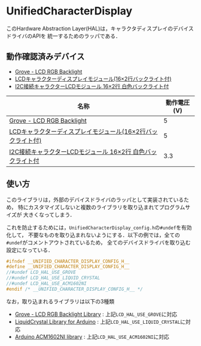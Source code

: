 # UnifiedCharacterDisplay

このHardware Abstraction Layer(HAL)は，キャラクタディスプレイのデバイスドライバのAPIを
統一するためのラッパである．

## 動作確認済みデバイス

- [Grove - LCD RGB Backlight][Grove_LCD_RGB_Backlight]
- [LCDキャラクターディスプレイモジュール(16×2行バックライト付)][SC1602BSLB]
- [I2C接続キャラクターLCDモジュール 16×2行 白色バックライト付][ACM1602NI]


|名称|動作電圧(V)|
|---|---|
|[Grove - LCD RGB Backlight][Grove_LCD_RGB_Backlight]|5|
|[LCDキャラクターディスプレイモジュール(16×2行バックライト付)][SC1602BSLB]|5|
|[I2C接続キャラクターLCDモジュール 16×2行 白色バックライト付][ACM1602NI]|3.3|

## 使い方
このライブラリは，外部のデバイスドライバのラッパとして実装されているため，
特にカスタマイズしないと複数のライブラリを取り込まれてプログラムサイズが
大きくなってしまう．

これを防止するためには，```UnifiedCharacterDisplay_config.h```の```#undef```を有効化して，
不要なものを取り込まれないようにする．以下の例では，全ての```#undef```がコメントアウトされているため，
全てのデバイスドライバを取り込む設定になっている．

```C:UnifiedCharacterDisplay_config.h
#ifndef __UNIFIED_CHARACTER_DISPLAY_CONFIG_H__
#define __UNIFIED_CHARACTER_DISPLAY_CONFIG_H__
//#undef LCD_HAL_USE_GROVE
//#undef LCD_HAL_USE_LIQUID_CRYSTAL
//#undef LCD_HAL_USE_ACM1602NI
#endif /* __UNIFIED_CHARACTER_DISPLAY_CONFIG_H__ */
```

なお，取り込まれるライブラリは以下の3種類
- [Grove - LCD RGB Backlight Library][Grove_LCD_RGB_BacklightLibrary] : 上記```LCD_HAL_USE_GROVE```に対応
- [LiquidCrystal Library for Arduino][LiquidCrystal_Library] : 上記```LCD_HAL_USE_LIQUID_CRYSTAL```に対応
- [Arduino ACM1602NI library][ACM1602NI_Library] : 上記```LCD_HAL_USE_ACM1602NI```に対応


<!-- 以下は，外部リンクの定義 
- Adafruit Unified Sensor Driver - [https://github.com/adafruit/Adafruit_Sensor][AdafruitUSD]
-->

<!-- Grove - LCD RGB Backlight Library -->
[Grove_LCD_RGB_BacklightLibrary]:https://github.com/Seeed-Studio/Grove_LCD_RGB_Backlight
<!-- Grove - LCD RGB Backlight -->
[Grove_LCD_RGB_Backlight]:https://wiki.seeedstudio.com/Grove-LCD_RGB_Backlight/
<!-- LiquidCrystal Library for Arduino -->
[LiquidCrystal_Library]:https://github.com/arduino-libraries/LiquidCrystal
<!-- LCDキャラクターディスプレイモジュール(16×2行バックライト付) -->
[SC1602BSLB]:https://akizukidenshi.com/catalog/g/g100038/
<!-- Arduino ACM1602NI library -->
[ACM1602NI_Library]:https://github.com/furushei/ACM1602NI-Arduino
<!-- I2C接続キャラクターLCDモジュール 16×2行 白色バックライト付 -->
[ACM1602NI]:https://akizukidenshi.com/catalog/g/g105693/


<!-- 以下は，外部リンクの定義 -->
[GroveBarometerSensorBMP180]:http://wiki.seeedstudio.com/Grove-Barometer_Sensor-BMP180/
[Grove]:https://www.seeedstudio.io/category/Grove-c-1003.html
[SeedStudio]:https://www.seeedstudio.io/
[AdafruitUSD]:https://github.com/adafruit/Adafruit_Sensor
[shield]:https://www.seeedstudio.com/Base-Shield-V2-p-1378.html
[M0Pro]:https://store.arduino.cc/usa/arduino-m0-pro
[Due]:https://store.arduino.cc/usa/arduino-due
[Uno]:https://store.arduino.cc/usa/arduino-uno-rev3
[UnoWiFi]:https://store.arduino.cc/usa/arduino-uno-wifi-rev2
[Mega]:https://store.arduino.cc/usa/arduino-mega-2560-rev3
[LeonardoEth]:https://store.arduino.cc/usa/arduino-leonardo-eth
[ProMini]:https://www.sparkfun.com/products/11114
[ESPrDev]:https://www.switch-science.com/catalog/2652/
[ESPrDevShield]:https://www.switch-science.com/catalog/2811/
[ESPrOne]:https://www.switch-science.com/catalog/2620/
[ESPrOne32]:https://www.switch-science.com/catalog/3555/
[Grove]:https://www.seeedstudio.io/category/Grove-c-1003.html
[SeedStudio]:https://www.seeedstudio.io/
[Arduino]:http://https://www.arduino.cc/
[Sparkfun]:https://www.sparkfun.com/
[SwitchScience]:https://www.switch-science.com/
[AusExGrove3AxisDigitalAccelerometer1_5g]:http://wiki.seeedstudio.com/Grove-3-Axis_Digital_Accelerometer-1.5g/
[AusExGrove3AxisDigitalAccelerometer16g]:http://wiki.seeedstudio.com/Grove-3-Axis_Digital_Accelerometer-16g/
[AusExGrove3AxisDigitalGyro]:http://wiki.seeedstudio.com/Grove-3-Axis_Digital_Gyro/
[AusExGroveI2cTouchSensor]:http://wiki.seeedstudio.com/Grove-I2C_Touch_Sensor/
[AusExGroveAnalog1AxisGyro]:http://wiki.seeedstudio.com/Grove-Single_Axis_Analog_Gyro/
[AusExGroveAnalogCurrentSensor]:http://wiki.seeedstudio.com/Grove-Electricity_Sensor/
[AusExGroveAnalogTemperatureSensor]:http://wiki.seeedstudio.com/Grove-Temperature_Sensor_V1.2/
[AusExGroveGsr]:http://wiki.seeedstudio.com/Grove-GSR_Sensor/
[AusExGroveRotaryAngleSensor]:http://wiki.seeedstudio.com/Grove-Rotary_Angle_Sensor/
[AusExGroveSimpleLight]:http://wiki.seeedstudio.com/Grove-Light_Sensor/
[AusExGroveSimpleMoisture]:http://wiki.seeedstudio.com/Grove-Moisture_Sensor/
[AusExGroveSimpleSound]:http://wiki.seeedstudio.com/Grove-Loudness_Sensor/
[AusExDigitalSwitch]:http://wiki.seeedstudio.com/Grove-Switch-P/
[AusExGroveDustSensor]:http://wiki.seeedstudio.com/Grove-Dust_Sensor/
[AusExGroveInfraredDistanceSensor]:http://wiki.seeedstudio.com/Grove-IR_Distance_Interrupter_v1.2/
[AusExGroveInfraredReflectiveSensor]:http://wiki.seeedstudio.com/Grove-Infrared_Reflective_Sensor/
[AusExGroveTouchSensor]:http://wiki.seeedstudio.com/Grove-Touch_Sensor/
[AusExGroveUltrasonicRanger]:http://wiki.seeedstudio.com/Grove-Ultrasonic_Ranger/
[AusExGroveWaterSensor]:http://wiki.seeedstudio.com/Grove-Water_Sensor/
[AusExGrovePirSensor]:http://wiki.seeedstudio.com/Grove-PIR_Motion_Sensor/


<!--- コメント
[Adafruit Unified Sensor Driver][AdafruitUSD]
[Groveシールド][shield]
[Arduino M0 Pro][M0Pro]
[Arduino Due][Due]
[Arduino Uno R3][Uno]
[Arduino Mega2560 R3][Mega]
[Arduino Leonardo Ethernet][LeonardoEth]
[Arduino Pro mini 328 - 3.3V/8MHz][ProMini]
[ESpr one][ESPrOne]
[ESPr one 32][ESPrOne32]
[Grove][Grove]
[Seed Studio][SeedStudio]
[Arduino][Arduino]
[Sparkfun][Sparkfun]
[スイッチサイエンス][SwitchScience]
--->
